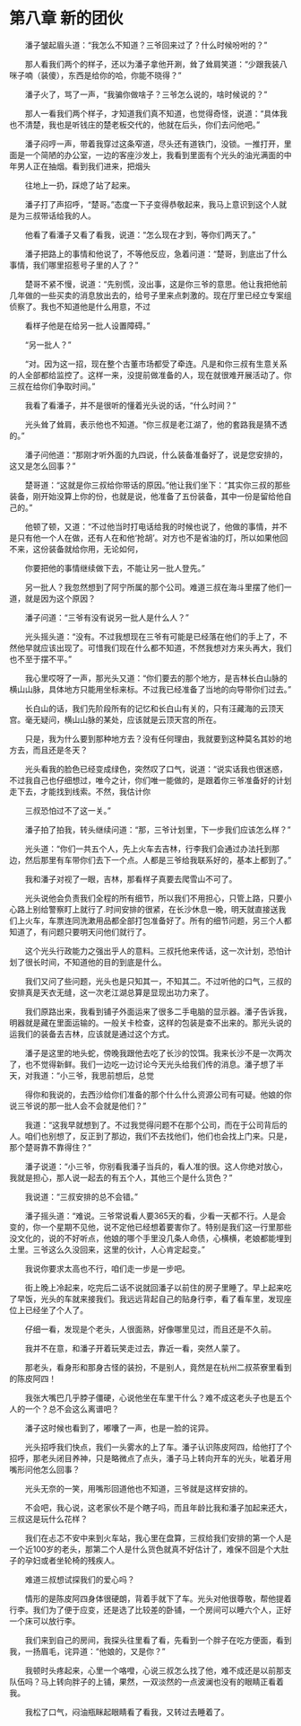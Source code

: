 # 第八章 新的团伙


　　潘子皱起眉头道：“我怎么不知道？三爷回来过了？什么时候吩咐的？”

　　那人看我们两个的样子，还以为潘子拿他开涮，耸了耸肩笑道：“少跟我装八咪子喃（装傻），东西是给你的哈，你能不晓得？”

　　潘子火了，骂了一声，“我骗你做啥子？三爷怎么说的，啥时候说的？”

　　那人一看我们两个样子，才知道我们真不知道，也觉得奇怪，说道：“具体我也不清楚，我也是听钱庄的楚老板交代的，他就在后头，你们去问他吧。”

　　潘子闷哼一声，带着我穿过这条窄道，尽头还有道铁门，没锁。一推打开，里面是一个简陋的办公室，一边的客座沙发上，我看到里面有个光头的油光满面的中年男人正在抽烟。看到我们进来，把烟头

　　往地上一扔，踩熄了站了起来。

　　潘子打了声招呼，“楚哥。”态度一下子变得恭敬起来，我马上意识到这个人就是为三叔带话给我的人。

　　他看了看潘子又看了看我，说道：“怎么现在才到，等你们两天了。”

　　潘子把路上的事情和他说了，不等他反应，急着问道：“楚哥，到底出了什么事情，我们哪里招惹号子里的人了？”

　　楚哥不紧不慢，说道：“先别慌，没出事，这是你三爷的意思。他让我把他前几年做的一些买卖的消息放出去的，给号子里来点刺激的。现在厅里已经立专案组侦察了。我也不知道他是什么用意，不过

　　看样子他是在给另一批人设置障碍。”

　　“另一批人？”

　　“对。因为这一招，现在整个古董市场都受了牵连。凡是和你三叔有生意关系的人全部都给监控了。这样一来，没提前做准备的人，现在就很难开展活动了。你三叔在给你们争取时间。”

　　我看了看潘子，并不是很听的懂着光头说的话，“什么时间？”

　　光头耸了耸肩，表示他也不知道。“你三叔是老江湖了，他的套路我是猜不透的。”

　　潘子问他道：“那刚才听外面的九四说，什么装备准备好了，说是您安排的，这又是怎么回事？”

　　楚哥道：“这就是你三叔给你带话的原因。”他让我们坐下：“其实你三叔的那些装备，刚开始没算上你的份，也就是说，他准备了五份装备，其中一份是留给他自己的。”

　　他顿了顿，又道：“不过他当时打电话给我的时候也说了，他做的事情，并不是只有他一个人在做，还有人在和他‘抢胡’。对方也不是省油的灯，所以如果他回不来，这份装备就给你用，无论如何，

　　你要把他的事情继续做下去，不能让另一批人登先。”

　　另一批人？我忽然想到了阿宁所属的那个公司。难道三叔在海斗里摆了他们一道，就是因为这个原因？

　　潘子问道：“三爷有没有说另一批人是什么人？”

　　光头摇头道：“没有。不过我想现在三爷有可能是已经落在他们的手上了，不然他早就应该出现了。可惜我们现在什么都不知道，不然我想对方来头再大，我们也不至于摆不平。”

　　我心里哎呀了一声，那光头又道：“你们要去的那个地方，是吉林长白山脉的横山山脉，具体地方只能用坐标来标。不过我已经准备了当地的向导带你们过去。”

　　长白山的话，我们先阶段所有的记忆和长白山有关的，只有汪藏海的云顶天宫。毫无疑问，横山山脉的某处，应该就是云顶天宫的所在。

　　只是，我为什么要到那种地方去？没有任何理由，我就要到这种莫名其妙的地方去，而且还是冬天？

　　光头看我的脸色已经变成绿色，突然叹了口气，说道：“说实话我也很迷惑，不过我自己也仔细想过，唯今之计，你们唯一能做的，是跟着你三爷准备好的计划走下去，才能找到线索。不然，我估计你

　　三叔恐怕过不了这一关。”

　　潘子拍了拍我，转头继续问道：“那，三爷计划里，下一步我们应该怎么样？”

　　光头道：“你们一共五个人，先上火车去吉林，行李我们会通过办法托到那边，然后那里有车带你们去下一个点。人都是三爷给我联系好的，基本上都到了。”

　　我和潘子对视了一眼，吉林，那看样子真要去爬雪山不可了。

　　光头说他会负责我们全程的所有细节，所以我们不用担心，只管上路，只要小心路上别给警察盯上就行了.时间安排的很紧，在长沙休息一晚，明天就直接送我们上火车，车票连同洗漱用品都全部打包准备好了。所有的细节问题，另三个人都知道了，有问题只要明天问他们就行了。

　　这个光头行政能力之强出乎人的意料。三叔托他来传话，这一次计划，恐怕计划了很长时间，不知道他的目的到底是什么。

　　我们又问了些问题，光头也是只知其一，不知其二。不过听他的口气，三叔的安排真是天衣无缝，这一次老江湖总算是显现出功力来了。

　　我们原路出来，我看到铺子外面运来了很多二手电脑的显示器。潘子告诉我，明器就是藏在里面运输的。一般关卡检查，这样的包装是查不出来的。那光头说的运我们的装备去吉林，应该就是通过这个方式。

　　潘子是这里的地头蛇，傍晚我跟他去吃了长沙的饺饵。我来长沙不是一次两次了，也不觉得新鲜。我们一边吃一边讨论今天光头给我们传的消息。潘子想了半天，对我道：“小三爷，我思前想后，总觉

　　得你和我说的，去西沙给你们准备的那个什么什么资源公司有可疑。他娘的你说三爷说的那一批人会不会就是他们？”

　　我道：“这我早就想到了。不过我觉得问题不在那个公司，而在于公司背后的人。咱们也别想了，反正到了那边，我们不去找他们，他们也会找上门来。只是，那个楚哥靠不靠得住？”

　　潘子说道：“小三爷，你别看我潘子当兵的，看人准的很。这人你绝对放心，我就是担心，那人说一起去的有五个人，其他三个是什么货色？”

　　我说道：“三叔安排的总不会错。”

　　潘子摇头道：“难说。三爷常说看人要365天的看，少看一天都不行。人是会变的，你一个星期不见他，说不定他已经想着要害你了。特别是我们这一行里那些没文化的，说的不好听点，他娘的哪个手里没几条人命债，心横横，老娘都能埋到土里。三爷这么久没回来，这里的伙计，人心肯定起变。”

　　我说你要求太高也不行，咱们走一步是一步吧。

　　街上晚上冷起来，吃完后二话不说就回潘子以前住的房子里睡了。早上起来吃了早饭，光头的车就来接我们。我远远背起自己的贴身行李，看了看车里，发现座位上已经坐了个人了。

　　仔细一看，发现是个老头，人很面熟，好像哪里见过，而且还是不久前。

　　我并不在意，和潘子开着玩笑走过去，靠近一看，突然人蒙了。

　　那老头，看身形和那身古怪的装扮，不是别人，竟然是在杭州二叔茶寮里看到的陈皮阿四！

　　我张大嘴巴几乎脖子僵硬，心说他坐在车里干什么？难不成这老头子也是五个人的一个？总不会这么离谱吧？

　　潘子这时候也看到了，嘟囔了一声，也是一脸的诧异。

　　光头招呼我们快点，我们一头雾水的上了车。潘子认识陈皮阿四，给他打了个招呼，那老头闭目养神，只是略微点了点头，潘子马上转向开车的光头，呲着牙用嘴形问他怎么回事？

　　光头无奈的一笑，用嘴形回道他也不知道，三爷就是这样安排的。

　　不会吧，我心说，这老家伙不是个瞎子吗，而且年龄比我和潘子加起来还大，三叔这是玩什么花样？

　　我们在忐忑不安中来到火车站，我心里在盘算，三叔给我们安排的第一个人是一个近100岁的老头，那第二个人是什么货色就真不好估计了，难保不回是个大肚子的孕妇或者坐轮椅的残疾人。

　　难道三叔想试探我们的爱心吗？

　　情形的是陈皮阿四身体很硬朗，背着手就下了车。光头对他很尊敬，帮他提着行李。我们为了便于应变，还是选了比较差的卧铺，一个房间可以睡六个人，正好一个床可以放行李。

　　我们来到自己的房间，我探头往里看了看，先看到一个胖子在吃方便面，看到我，一扬眉毛，诧异道：“他娘的，又是你？”

　　我顿时头疼起来，心里一个咯噔，心说三叔怎么找了他，难不成还是以前那支队伍吗？马上转向胖子的上铺，果然，一双淡然的一点波澜也没有的眼睛正看着我。

　　我松了口气，闷油瓶眯起眼睛看了看我，又转过去睡着了。

